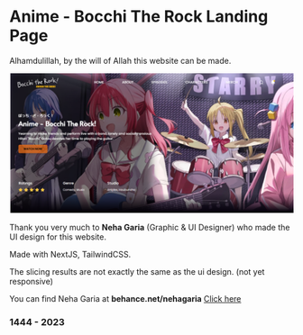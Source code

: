 # Anime - Bocchi The Rock Landing Page
<p>Alhamdulillah, by the will of Allah this website can be made.</p>
<img src="https://github.com/prazzdev/bocchi-the-rock-landpage/blob/main/public/src/images/screenshot1.png" />
<p>Thank you very much to <b>Neha Garia</b> (Graphic & UI Designer) who made the UI design for this website.</p>
<p>Made with NextJS, TailwindCSS.</p>
<p>The slicing results are not exactly the same as the ui design. (not yet responsive)</p>
<p>You can find Neha Garia at <b>behance.net/nehagaria</b> <a href="https://behance.net/nehagaria" target="_blank">Click here</a></p>

### 1444 - 2023
